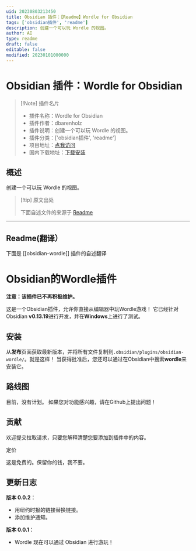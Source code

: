 ```yaml
---
uid: 20230803213450
title: Obsidian 插件：【Readme】Wordle for Obsidian
tags: ['obsidian插件', 'readme']
description: 创建一个可以玩 Wordle 的视图。
author: AI
type: readme
draft: false
editable: false
modified: 20230101000000
---
```


# Obsidian 插件：Wordle for Obsidian

> [!Note] 插件名片
> - 插件名称：Wordle for Obsidian
> - 插件作者：dbarenholz
> - 插件说明：创建一个可以玩 Wordle 的视图。
> - 插件分类：['obsidian插件', 'readme']
> - 项目地址：[点我访问](https://github.com/dbarenholz/obsidian-wordle)
> - 国内下载地址：[下载安装](https://pkmer.cn/products/plugin/pluginMarket/?obsidian-wordle)

## 概述

创建一个可以玩 Wordle 的视图。



> [!tip] 原文出处
> 
>下面自述文件的来源于 [Readme](https://ghproxy.net/https://raw.githubusercontent.com/dbarenholz/obsidian-wordle/main/README.md)
> 

---

## Readme(翻译）

下面是 [[obsidian-wordle]] 插件的自述翻译



# Obsidian的Wordle插件

**注意：该插件已不再积极维护。**

这是一个Obsidian插件，允许你直接从编辑器中玩Wordle游戏！
它已经针对Obsidian **v0.13.19**进行开发，并在**Windows**上进行了测试。

## 安装

从**发布**页面获取最新版本，并将所有文件复制到`.obsidian/plugins/obsidian-wordle/`。就是这样！
当获得批准后，您还可以通过在Obsidian中搜索**wordle**来安装它。

## 路线图

目前，没有计划。
如果您对功能感兴趣，请在Github上提出问题！

## 贡献

欢迎提交拉取请求，只要您解释清楚您要添加到插件中的内容。

定价

这是免费的。保留你的钱，我不要。

## 更新日志

**版本 0.0.2**：

- 用纽约时报的链接替换链接。
- 添加维护通知。

**版本 0.0.1**：

- Wordle 现在可以通过 Obsidian 进行游玩！



